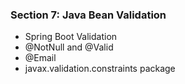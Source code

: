 ### Section 7: Java Bean Validation
- Spring Boot Validation
- @NotNull and @Valid
- @Email
- javax.validation.constraints package
